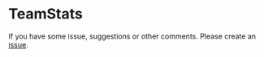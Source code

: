 # TeamStats

If you have some issue, suggestions or other comments. Please create an [issue](https://github.com/beeera/team-stats-doc/issues).
